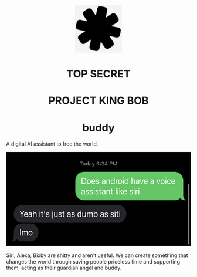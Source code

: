<p align="center">
    <picture>
      <source media="(prefers-color-scheme: dark)" srcset="assets/ezgif.gif">
      <img src="assets/ezgif.gif" height="128">
    </picture>
    <h1 align="center">TOP SECRET</h1>
    <h1 align="center">PROJECT KING BOB</h1>
    <h1 align="center">buddy</h1>
</p>

A digital AI assistant to free the world.

<img src="notes/before_buddy/siri_sucks/notthatuseful.jpeg" height="256">


Siri, Alexa, Bixby are shitty and aren't useful. We can create something that changes the world through saving people priceless time and supporting them, acting as their guardian angel and buddy.